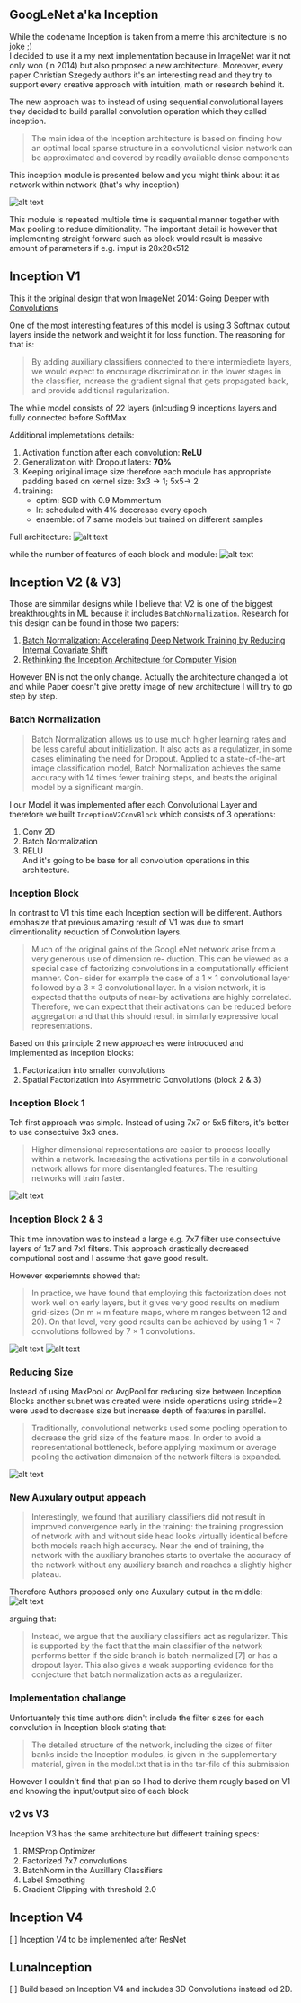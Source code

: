 ## GoogLeNet a'ka Inception

While the codename Inception is taken from a meme this architecture is no joke ;)  
I decided to use it a my next implementation because in ImageNet war it not only won (in 2014) but also proposed a new architecture. Moreover, every paper Christian Szegedy authors it's an interesting read and they try to support every creative approach with intuition, math or research behind it. 

The new approach was to instead of using sequential convolutional layers they decided to build parallel convolution operation which they called inception. 

> The main idea of the Inception architecture is based on finding how an optimal local sparse structure in a convolutional vision network can be approximated and covered by readily available dense components

This inception module is presented below and you might think about it as network within network (that's why inception)

![alt text](resources/inception_module.png "Arch")

This module is repeated multiple time is sequential manner together with Max pooling to reduce dimitionality. The important detail is however that implementing straight forward such as block would result is massive amount of parameters if e.g. imput is 28x28x512


## Inception V1
This it the original design that won ImageNet 2014: [Going Deeper with Convolutions](https://arxiv.org/abs/1409.4842)

One of the most interesting features of this model is using 3 Softmax output layers inside the network and weight it for loss function. The reasoning for that is:
> By adding auxiliary classifiers connected to there intermiediete layers, we would expect to encourage discrimination in the lower stages in the classifier, increase the gradient signal that gets propagated back, and provide additional regularization. 

The while model consists of 22 layers (inlcuding 9 inceptions layers and fully connected before SoftMax

Additional implemetations details:
1. Activation function after each convolution: **ReLU**
1. Generalization with Dropout laters: **70%**
1. Keeping original image size therefore each module has appropriate padding based on kernel size: 3x3 -> 1; 5x5-> 2
1. training:
    - optim: SGD with 0.9 Mommentum
    - lr: scheduled with 4% deccrease every epoch
    - ensemble: of 7 same models but trained on different samples

Full architecture: 
![alt text](resources/inception-architecture.png "Arch")

while the number of features of each block and module: 
![alt text](resources/inception-features.png "Arch")


## Inception V2 (& V3)
Those are simmilar designs while I believe that V2 is one of the biggest breakthroughts in ML because it includes `BatchNormalization`. Research for this design can be found in those two papers:  
1. [Batch Normalization: Accelerating Deep Network Training by Reducing Internal Covariate Shift](https://arxiv.org/abs/1502.03167)
1. [Rethinking the Inception Architecture for Computer Vision](https://arxiv.org/abs/1512.00567)


However BN is not the only change. Actually the architecture changed a lot and while Paper doesn't give pretty image of new architecture I will try to go step by step. 

### Batch Normalization
> Batch Normalization allows us to use much higher learning rates and be less careful about initialization. It also acts as a regulatizer, in some cases eliminating the need for Dropout. Applied to a state-of-the-art image classification model, Batch Normalization achieves the same accuracy with 14 times fewer training steps, and beats the original model by a significant margin. 

I our Model it was implemented after each Convolutional Layer and therefore we built `InceptionV2ConvBlock` which consists of 3 operations:
1. Conv 2D
1. Batch Normalization 
1. RELU  
And it's going to be base for all convolution operations in this architecture. 

### Inception Block
In contrast to V1 this time each Inception section will be different. Authors emphasize that previous amazing result of V1 was due to smart dimentionality reduction of Convolution layers. 
> Much of the original gains of the GoogLeNet network arise from a very generous use of dimension re- duction. This can be viewed as a special case of factorizing convolutions in a computationally efficient manner. Con- sider for example the case of a 1 × 1 convolutional layer followed by a 3 × 3 convolutional layer. In a vision network, it is expected that the outputs of near-by activations are highly correlated. Therefore, we can expect that their activations can be reduced before aggregation and that this should result in similarly expressive local representations.

Based on this principle 2 new approaches were introduced and implemented as inception blocks:
1. Factorization into smaller convolutions
1. Spatial Factorization into Asymmetric Convolutions (block 2 & 3)

### Inception Block 1

Teh first approach was simple. Instead of using 7x7 or 5x5 filters, it's better to use consectuive 3x3 ones. 

> Higher dimensional representations are easier to process locally within a network. Increasing the activations per tile in a convolutional network allows for more disentangled features. The resulting networks will train faster.

![alt text](resources/inceptionv2-feature1.png "Arch")

### Inception Block 2 & 3

This time innovation was to instead a large e.g. 7x7 filter use consectuive layers of 1x7 and 7x1 filters. This approach drastically decreased computional cost and I assume that gave good result. 

However experiemnts showed that:
> In practice, we have found that employing this factorization does not work well on early layers, but it gives very good results on medium grid-sizes (On m × m feature maps, where m ranges between 12 and 20). On that level, very good results can be achieved by using 1 × 7 convolutions followed by 7 × 1 convolutions.

![alt text](resources/inceptionv2-feature2.png "Arch")
![alt text](resources/inceptionv2-feature3.png "Arch")


### Reducing Size
Instead of using MaxPool or AvgPool for reducing size between Inception Blocks another subnet was created were inside operations using stride=2 were used to decrease size but increase depth of features in parallel. 

>Traditionally, convolutional networks used some pooling operation to decrease the grid size of the feature maps. In order to avoid a representational bottleneck, before applying maximum or average pooling the activation dimension of the network filters is expanded.

![alt text](resources/inceptionv2-feature5.png "Arch")

### New Auxulary output appeach
> Interestingly, we found that auxiliary classifiers did not result in improved convergence early in the training: the training progression of network with and without side head looks virtually identical before both models reach high accuracy. Near the end of training, the network with the auxiliary branches starts to overtake the accuracy of the network without any auxiliary branch and reaches a slightly higher plateau.

Therefore Authors proposed only one Auxulary output in the middle:  
![alt text](resources/inceptionv2-feature4.png "Arch")

arguing that:
> Instead, we argue that the auxiliary classifiers act as regularizer. This is supported by the fact that the main classifier of the network performs better if the side branch is batch-normalized [7] or has a dropout layer. This also gives a weak supporting evidence for the conjecture that batch normalization acts as a regularizer.


### Implementation challange
Unfortuantely this time authors didn't include the filter sizes for each convolution in Inception block stating that: 
> The detailed structure of the network, including the sizes of filter banks inside the Inception modules, is given in the supplementary material, given in the model.txt that is in the tar-file of this submission

However I couldn't find that plan so I had to derive them rougly based on V1 and knowing the input/output size of each block

### v2 vs V3
Inception V3 has the same architecture but different training specs:
1. RMSProp Optimizer
2. Factorized 7x7 convolutions
3. BatchNorm in the Auxillary Classifiers
4. Label Smoothing
5. Gradient Clipping with threshold 2.0

## Inception V4
[ ] Inception V4 to be implemented after ResNet


## LunaInception
[ ] Build based on Inception V4 and includes 3D Convolutions instead od 2D. 